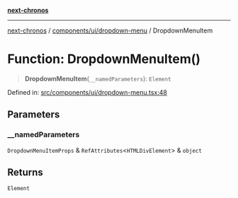 [**next-chronos**](../../../../README.md)

***

[next-chronos](../../../../README.md) / [components/ui/dropdown-menu](../README.md) / DropdownMenuItem

# Function: DropdownMenuItem()

> **DropdownMenuItem**(`__namedParameters`): `Element`

Defined in: [src/components/ui/dropdown-menu.tsx:48](https://github.com/Bababum95/next-chronos/blob/41860730c8dd12c16699269e1eee86402c8d1a9f/src/components/ui/dropdown-menu.tsx#L48)

## Parameters

### \_\_namedParameters

`DropdownMenuItemProps` & `RefAttributes`\<`HTMLDivElement`\> & `object`

## Returns

`Element`
